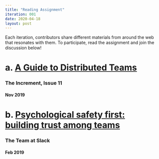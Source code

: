 ```yaml
---
title: "Reading Assignment"
iteration: 001
date: 2020-04-18
layout: post
---
```


Each iteration, contributors share different materials from around the web that resonates with them. To participate, read the assignment and join the discussion below!

# a. [A Guide to Distributed Teams](https://increment.com/teams/a-guide-to-distributed-teams)
### The Increment, Issue 11
#### Nov 2019

# b. [Psychological safety first: building trust among teams](https://slackhq.com/psychological-safety-building-trust-teams)
### The Team at Slack 
#### Feb 2019
